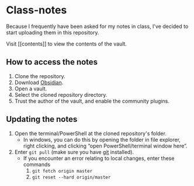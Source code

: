 # Class-notes

Because I frequently have been asked for my notes in class, I've decided to start uploading them in this repository.

Visit [[contents]] to view the contents of the vault.

## How to access the notes

1. Clone the repository.
2. Download [Obsidian](https://obsidian.md/download).
3. Open a vault.
4. Select the cloned repository directory.
5. Trust the author of the vault, and enable the community plugins.

## Updating the notes

1. Open the terminal/PowerShell at the cloned repository's folder.
	- In windows, you can do this by opening the folder in file explorer, right clicking, and clicking “open PowerShell/terminal window here”.
2. Enter `git pull` (make sure you have [git](https://www.git-scm.com/downloads) installed).
	-  If you encounter an error relating to local changes, enter these commands
		1. `git fetch origin master`
		2. `git reset --hard origin/master`